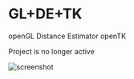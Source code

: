 # GL+DE+TK

openGL Distance Estimator openTK

Project is no longer active

![screenshot](https://user-images.githubusercontent.com/11328666/51066117-7be35400-1619-11e9-83e8-7d1c5bf00d12.png)
